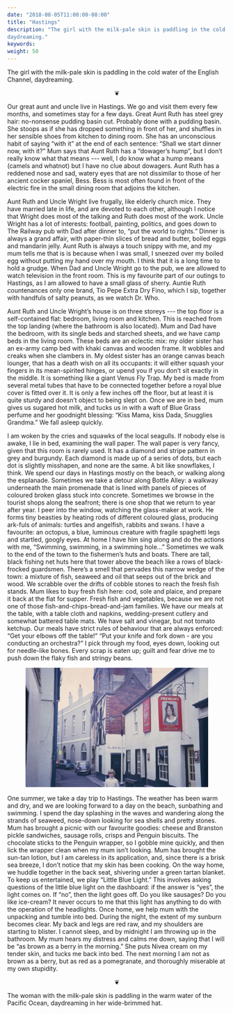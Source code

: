 ```yaml
---
date: "2018-08-05T11:00:00-08:00"
title: "Hastings"
description: "The girl with the milk-pale skin is paddling in the cold water of the English Channel,
daydreaming."
keywords:
weight: 50
---
```


The girl with the milk-pale skin is paddling in the cold water of the English Channel,
daydreaming.

<center>
❦
</center>

Our great aunt and uncle live in Hastings. We go and visit them every few months, and sometimes stay
for a few days. Great Aunt Ruth has steel grey hair: no-nonsense pudding basin cut. Probably done
with a pudding basin. She stoops as if she has dropped something in front of her, and shuffles in
her sensible shoes from kitchen to dining room. She has an unconscious habit of saying “with it” at
the end of each sentence: “Shall we start dinner now, with it?” Mum says that Aunt Ruth has a
“dowager’s hump”, but I don’t really know what that means --- well, I do know what a hump means
(camels and whatnot) but I have no clue about dowagers. Aunt Ruth has a reddened nose and sad,
watery eyes that are not dissimilar to those of her ancient cocker spaniel, Bess. Bess is most often
found in front of the electric fire in the small dining room that adjoins the kitchen.

Aunt Ruth and Uncle Wright live frugally, like elderly church mice. They have married late in life,
and are devoted to each other, although I notice that Wright does most of the talking and Ruth does
most of the work. Uncle Wright has a lot of interests: football, painting, politics, and goes down
to The Railway pub with Dad after dinner to, “put the world to rights.” Dinner is always a grand
affair, with paper-thin slices of bread and butter, boiled eggs and mandarin jelly. Aunt Ruth is
always a touch snippy with me, and my mum tells me that is is because when I was small, I sneezed
over my boiled egg without putting my hand over my mouth. I think that it is a long time to hold a
grudge. When Dad and Uncle Wright go to the pub, we are allowed to watch television in the front
room. This is my favourite part of our outings to Hastings, as I am allowed to have a small glass of
sherry.  Auntie Ruth countenances only one brand, Tio Pepe Extra Dry Fino, which I sip, together
with handfuls of salty peanuts, as we watch Dr. Who.

Aunt Ruth and Uncle Wright’s house is on three storeys --- the top floor is a self-contained flat:
bedroom, living room and kitchen. This is reached from the top landing (where the bathroom is also
located). Mum and Dad have the bedroom, with its single beds and starched sheets, and we have camp
beds in the living room. These beds are an eclectic mix: my older sister has an ex-army camp bed
with khaki canvas and wooden frame. It wobbles and creaks when she clambers in. My oldest sister has
an orange canvas beach lounger, that has a death wish on all its occupants: it will either squash
your fingers in its mean-spirited hinges, or upend you if you don’t sit exactly in the middle. It is
something like a giant Venus Fly Trap. My bed is made from several metal tubes that have to be
connected together before a royal blue cover is fitted over it. It is only a few inches off the
floor, but at least it is quite sturdy and doesn’t object to being slept on. Once we are in bed, mum
gives us sugared hot milk, and tucks us in with a waft of Blue Grass perfume and her goodnight
blessing: “Kiss Mama, kiss Dada, Snugglies Grandma.” We fall asleep quickly.

I am woken by the cries and squawks of the local seagulls. If nobody else is awake, I lie in bed,
examining the wall paper. The wall paper is very fancy, given that this room is rarely used. It has
a diamond and stripe pattern in grey and burgundy. Each diamond is made up of a series of dots, but
each dot is slightly misshapen, and none are the same. A bit like snowflakes, I think. We spend our
days in Hastings mostly on the beach, or walking along the esplanade. Sometimes we take a detour
along Bottle Alley: a walkway underneath the main promenade that is lined with panels of pieces of
coloured broken glass stuck into concrete. Sometimes we browse in the tourist shops along the
seafront; there is one shop that we return to year after year. I peer into the window, watching the
glass-maker at work. He forms tiny beasties by heating rods of different coloured glass, producing
ark-fuls of animals: turtles and angelfish, rabbits and swans. I have a favourite: an octopus, a
blue, luminous creature with fragile spaghetti legs and startled, googly eyes. At home I have him
sing along and do the actions with me, “Swimming, swimming, in a swimming hole…” Sometimes we walk
to the end of the town to the fishermen’s huts and boats. There are tall, black fishing net huts
here that tower above the beach like a rows of black-frocked guardsmen. There’s a smell that
pervades this narrow wedge of the town: a mixture of fish, seaweed and oil that seeps out of the
brick and wood. We scrabble over the drifts of cobble stones to reach the fresh fish stands. Mum
likes to buy fresh fish here: cod, sole and plaice, and prepare it back at the flat for
supper. Fresh fish and vegetables, because we are not one of those fish-and-chips-bread-and-jam
families. We have our meals at the table, with a table cloth and napkins, wedding-present cutlery
and somewhat battered table mats. We have salt and vinegar, but not tomato ketchup. Our meals have
strict rules of behaviour that are always enforced: “Get your elbows off the table!” “Put your knife
and fork down - are you conducting an orchestra?” I pick through my food, eyes down, looking out for
needle-like bones. Every scrap is eaten up; guilt and fear drive me to push down the flaky fish and
stringy beans.

<center>
<img style="max-width:30em;" src="/images/0049.jpg" alt="Hastings"/>
</center>

One summer, we take a day trip to Hastings. The weather has been warm and dry, and we are looking
forward to a day on the beach, sunbathing and swimming. I spend the day splashing in the waves and
wandering along the strands of seaweed, nose-down looking for sea shells and pretty stones. Mum has
brought a picnic with our favourite goodies: cheese and Branston pickle sandwiches, sausage rolls,
crisps and Penguin biscuits. The chocolate sticks to the Penguin wrapper, so I gobble mine quickly,
and then lick the wrapper clean when my mum isn’t looking. Mum has brought the sun-tan lotion, but I
am careless in its application, and, since there is a brisk sea breeze, I don’t notice that my skin
has been cooking. On the way home, we huddle together in the back seat, shivering under a green
tartan blanket. To keep us entertained, we play “Little Blue Light.” This involves asking questions
of the little blue light on the dashboard: if the answer is “yes”, the light comes on. If “no”, then
the light goes off. Do you like sausages? Do you like ice-cream? It never occurs to me that this
light has anything to do with the operation of the headlights. Once home, we help mum with the
unpacking and tumble into bed. During the night, the extent of my sunburn becomes clear. My back and
legs are red raw, and my shoulders are starting to blister. I cannot sleep, and by midnight I am
throwing up in the bathroom. My mum hears my distress and calms me down, saying that I will be “as
brown as a berry in the morning.” She puts Nivea cream on my tender skin, and tucks me back into
bed. The next morning I am not as brown as a berry, but as red as a pomegranate, and thoroughly
miserable at my own stupidity.

<center>
❦
</center>

The woman with the milk-pale skin is paddling in the warm water of the Pacific Ocean, daydreaming in
her wide-brimmed hat.
